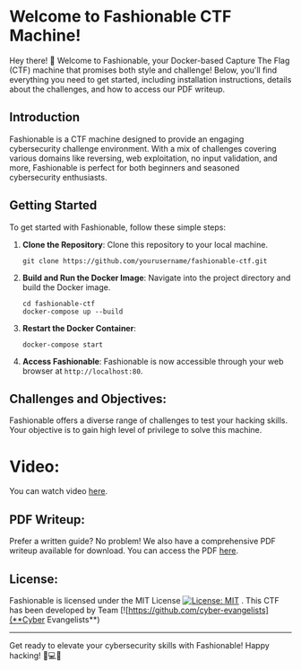 # Welcome to Fashionable CTF Machine!

Hey there! 👋 Welcome to Fashionable, your Docker-based Capture The Flag (CTF) machine that promises both style and challenge! Below, you'll find everything you need to get started, including installation instructions, details about the challenges, and how to access our PDF writeup.

## Introduction

Fashionable is a CTF machine designed to provide an engaging cybersecurity challenge environment. With a mix of challenges covering various domains like reversing, web exploitation, no input validation, and more, Fashionable is perfect for both beginners and seasoned cybersecurity enthusiasts.

## Getting Started

To get started with Fashionable, follow these simple steps:

1. **Clone the Repository**: Clone this repository to your local machine.

    ```
    git clone https://github.com/yourusername/fashionable-ctf.git
    ```

2. **Build and Run the Docker Image**: Navigate into the project directory and build the Docker image.

    ```
    cd fashionable-ctf
    docker-compose up --build
    ```

3. **Restart the Docker Container**:

    ```
    docker-compose start
    ```

4. **Access Fashionable**: Fashionable is now accessible through your web browser at `http://localhost:80`.

## Challenges and Objectives:

Fashionable offers a diverse range of challenges to test your hacking skills. Your objective is to gain high level of privilege to solve this machine.

# Video:
You can watch video [here](https://drive.google.com/file/d/1hPZFEzgpkM2JobWMlL7FlJqdm_tee9D6/view?pli=1).

## PDF Writeup:

Prefer a written guide? No problem! We also have a comprehensive PDF writeup available for download. You can access the PDF [here](https://github.com/cyber-evangelists/ctf-pro-ce/blob/main/pdf/Fashionable_2.pdf).


## License:

Fashionable is licensed under the MIT License [![License: MIT](https://img.shields.io/badge/License-MIT-yellow.svg)](https://opensource.org/licenses/MIT) .
This CTF has been developed by Team [![https://github.com/cyber-evangelists](**Cyber Evangelists**)

---

Get ready to elevate your cybersecurity skills with Fashionable! Happy hacking! 🎩💻✨

